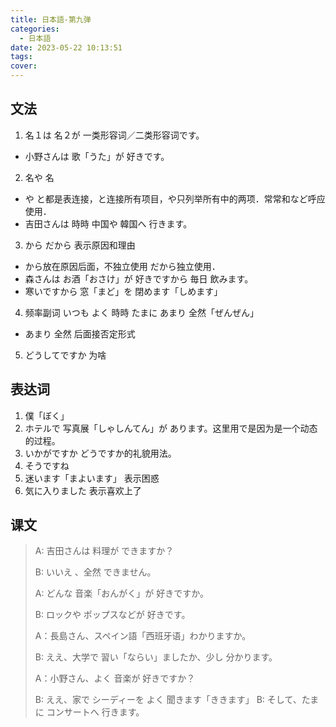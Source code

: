```yaml
---
title: 日本語-第九弹
categories:
  - 日本語
date: 2023-05-22 10:13:51
tags:
cover:
---
```


## 文法

1. 名１は 名２が 一类形容词／二类形容词です。

- 小野さんは 歌「うた」が 好きです。

2. 名や 名

- や と都是表连接，と连接所有项目，や只列举所有中的两项．常常和など呼应使用．
- 吉田さんは 時時 中国や 韓国へ 行きます。

3. から だから 表示原因和理由

- から放在原因后面，不独立使用 だから独立使用．
- 森さんは お酒「おさけ」が 好きですから 毎日 飲みます。
- 寒いですから 窓「まど」を 閉めます「しめます」

4. 频率副词 いつも よく 時時 たまに あまり 全然「ぜんぜん」

- あまり 全然 后面接否定形式

5. どうしてですか 为啥

## 表达词

1. 僕「ぼく」
2. ホテルで 写真展「しゃしんてん」が あります。这里用で是因为是一个动态的过程。
3. いかがですか どうですか的礼貌用法。
4. そうですね
5. 迷います「まよいます」 表示困惑
6. 気に入りました 表示喜欢上了

## 课文

> A: 吉田さんは 料理が できますか？
>
> B: いいえ 、全然 できません。
>
> A: どんな 音楽「おんがく」が 好きですか。
>
> B: ロックや ポップスなどが 好きです。
>
> A：長島さん、スペイン語「西班牙语」わかりますか。
>
> B: ええ、大学で 習い「ならい」ましたか、少し 分かります。
>
> A：小野さん、よく 音楽が 好きですか？
>
> B: ええ、家で シーディーを よく 聞きます「ききます」
> B: そして、たまに コンサートへ 行きます。
